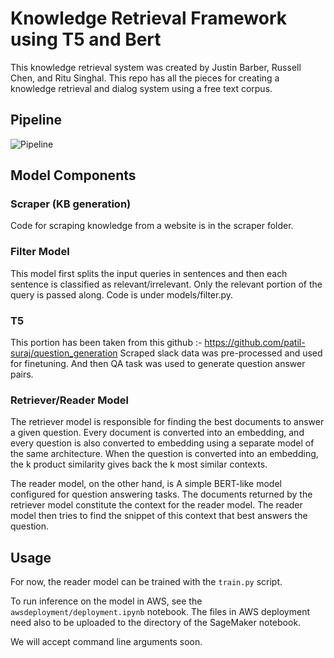 # Knowledge Retrieval Framework using T5 and Bert

This knowledge retrieval system was created by Justin Barber, Russell Chen, and Ritu Singhal. This repo has all the pieces for creating a knowledge retrieval and dialog system using a free text corpus.

## Pipeline
  ![Pipeline](Pipeline.png)
  
## Model Components

### Scraper (KB generation)
Code for scraping knowledge from a website is in the scraper folder.

### Filter Model
This model first splits the input queries in sentences and then each sentence is classified as relevant/irrelevant. Only the relevant portion of the query is passed
along.
Code is under models/filter.py.

### T5
This portion has been taken from this github :- https://github.com/patil-suraj/question_generation
Scraped slack data was pre-processed and used for finetuning. And then QA task was used to generate question answer pairs.

### Retriever/Reader Model
The retriever model is responsible for finding the best documents to answer a given question.
Every document is converted into an embedding, and every question is also converted to embedding using a separate model of the same architecture.
When the question is converted into an embedding, the k product similarity gives back the k most similar contexts.

The reader model, on the other hand, is A simple BERT-like model configured for question answering tasks.
The documents returned by the retriever model constitute the context for the reader model.
The reader model then tries to find the snippet of this context that best answers the question.

## Usage

For now, the reader model can be trained with the `train.py` script.

To run inference on the model in AWS, see the `awsdeployment/deployment.ipynb` notebook.
The files in AWS deployment need also to be uploaded to the directory of the SageMaker notebook.

We will accept command line arguments soon.
